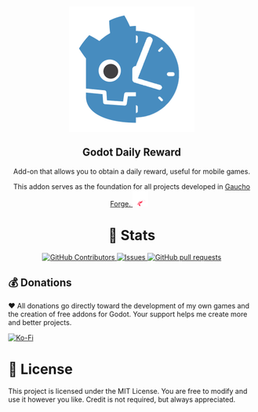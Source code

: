 <p align="center">
  <img width="256px" src="logos/daily_reward_logo.png" align="center" alt="Godot Daily Reward" />
  <h2 align="center">Godot Daily Reward</h2>
  
  <p align="center">Add-on that allows you to obtain a daily reward, useful for mobile games.</p>
  <p align="center">This addon serves as the foundation for all projects developed in <a href="https://gauchoforge.com/">Gaucho Forge. <img src="logos/gaucho_forge_logo_transparent.png" alt="Gaucho Forge Logo" width="32" style="margin-right: 10px;" /></a></p>
</p>


<h1 align="center">🔎 Stats</h1>
<p align="center">
    <a href="https://github.com/darkalardev/Godot-Daily-Reward/graphs/contributors">
      <img alt="GitHub Contributors" src="https://img.shields.io/github/contributors/darkalardev/Godot-Daily-Reward" />
    </a>
    <a href="https://github.com/darkalardev/Godot-Daily-Reward/issues">
      <img alt="Issues" src="https://img.shields.io/github/issues/darkalardev/Godot-Daily-Reward?color=0088ff" />
    </a>
    <a href="https://github.com/darkalardev/Godot-Daily-Reward/pulls">
      <img alt="GitHub pull requests" src="https://img.shields.io/github/issues-pr/darkalardev/Godot-Daily-Reward?color=0088ff" />
    </a>
</p>

## 💰 Donations
❤️​ All donations go directly toward the development of my own games and the creation of free addons for Godot. Your support helps me create more and better projects.<br>
  
[![Ko-Fi](https://img.shields.io/badge/Ko--fi-F16061?style=for-the-badge&logo=ko-fi&logoColor=white)](https://ko-fi.com/darkalardev) 

# 📄​ License
This project is licensed under the MIT License. You are free to modify and use it however you like. Credit is not required, but always appreciated.
